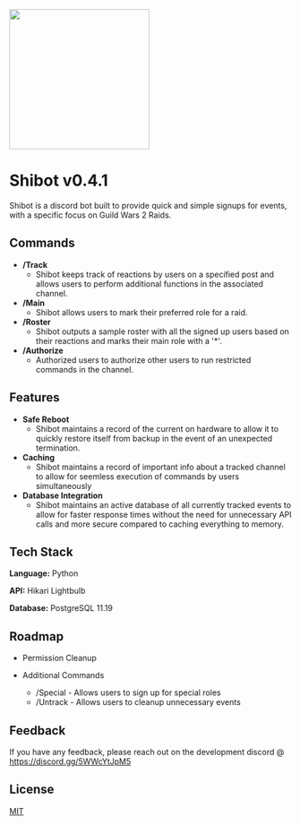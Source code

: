 
<img src="https://github.com/twardle/DiscordBot_Hikari/blob/master/Shiba_logo.png?raw=true" width="250">

# Shibot v0.4.1

Shibot is a discord bot built to provide quick and simple signups for events, with a specific focus on Guild Wars 2 Raids.


## Commands

- **/Track**
    - Shibot keeps track of reactions by users on a specified post and allows users to perform additional functions in the associated channel.
- **/Main**
    - Shibot allows users to mark their preferred role for a raid.
- **/Roster**
    - Shibot outputs a sample roster with all the signed up users based on their reactions and marks their main role with a '*'.
- **/Authorize**
    - Authorized users to authorize other users to run restricted commands in the channel.

## Features

- **Safe Reboot**
    - Shibot maintains a record of the current on hardware to allow it to quickly restore itself from backup in the event of an unexpected termination.
- **Caching**
    - Shibot maintains a record of important info about a tracked channel to allow for seemless execution of commands by users simultaneously
- **Database Integration**
    - Shibot maintains an active database of all currently tracked events to allow for faster response times without the need for unnecessary API calls and more secure compared to caching everything to memory.
## Tech Stack

**Language:** Python

**API:** Hikari Lightbulb

**Database:** PostgreSQL 11.19 


## Roadmap

- Permission Cleanup

- Additional Commands
    - /Special - Allows users to sign up for special roles
    - /Untrack - Allows users to cleanup unnecessary events

## Feedback

If you have any feedback, please reach out on the development discord @ https://discord.gg/5WWcYtJpM5


## License

[MIT](https://choosealicense.com/licenses/mit/)

